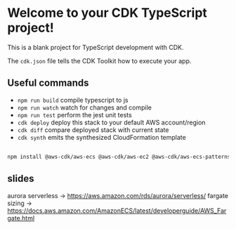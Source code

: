 # Welcome to your CDK TypeScript project!

This is a blank project for TypeScript development with CDK.

The `cdk.json` file tells the CDK Toolkit how to execute your app.

## Useful commands

 * `npm run build`   compile typescript to js
 * `npm run watch`   watch for changes and compile
 * `npm run test`    perform the jest unit tests
 * `cdk deploy`      deploy this stack to your default AWS account/region
 * `cdk diff`        compare deployed stack with current state
 * `cdk synth`       emits the synthesized CloudFormation template


##

```bash
npm install @aws-cdk/aws-ecs @aws-cdk/aws-ec2 @aws-cdk/aws-ecs-patterns @aws-cdk/aws-rds @aws-cdk/aws-secretsmanager

```

## slides
aurora serverless -> https://aws.amazon.com/rds/aurora/serverless/
fargate sizing -> https://docs.aws.amazon.com/AmazonECS/latest/developerguide/AWS_Fargate.html